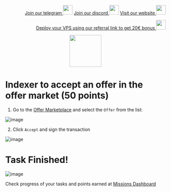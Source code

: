 <p style="font-size:14px" align="right">
<a href="https://t.me/kjnotes" target="_blank">Join our telegram <img src="https://user-images.githubusercontent.com/50621007/183283867-56b4d69f-bc6e-4939-b00a-72aa019d1aea.png" width="30"/></a>
<a href="https://discord.gg/fRVzvPBh" target="_blank">Join our discord <img src="https://user-images.githubusercontent.com/50621007/176236430-53b0f4de-41ff-41f7-92a1-4233890a90c8.png" width="30"/></a>
<a href="https://kjnodes.com/" target="_blank">Visit our website <img src="https://user-images.githubusercontent.com/50621007/168689709-7e537ca6-b6b8-4adc-9bd0-186ea4ea4aed.png" width="30"/></a>
</p>

<p style="font-size:14px" align="right">
<a href="https://hetzner.cloud/?ref=y8pQKS2nNy7i" target="_blank">Deploy your VPS using our referral link to get 20€ bonus <img src="https://user-images.githubusercontent.com/50621007/174612278-11716b2a-d662-487e-8085-3686278dd869.png" width="30"/></a>
</p>

<p align="center">
  <img height="100" height="auto" src="https://user-images.githubusercontent.com/50621007/177323789-e6be59ae-0dfa-4e86-b3a8-028a4f0c465c.png">
</p>

# Indexer to accept an offer in the offer market (50 points)

1. Go to the [Offer Marketplace](https://frontier.subquery.network/plans/offers) and select the `Offer` from the list:

![image](https://user-images.githubusercontent.com/50621007/177395136-69b0ae7e-84c5-4320-b09e-828bb19e6f56.png)

2. Click `Accept` and sign the transaction

![image](https://user-images.githubusercontent.com/50621007/177395227-d73f9242-3918-462d-ab43-6b88df738c38.png)

# Task Finished!

![image](https://user-images.githubusercontent.com/50621007/177395282-54d90cd2-3cc3-423d-9c39-87085624052b.png)

Check progress of your tasks and points earned at [Missions Dashboard](https://frontier.subquery.network/missions/my-missions)
